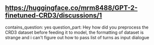## https://huggingface.co/mrm8488/GPT-2-finetuned-CRD3/discussions/1

contains_question: yes
question_part: Hey how did you preprocess the CRD3 dataset before feeding it to model, the formatting of dataset is strange and i can't figure out how to pass list of turns as input dialogue